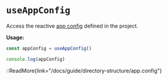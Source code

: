# `useAppConfig`

Access the reactive [app config](/docs/guide/directory-structure/app.config) defined in the project.

**Usage:**

```js
const appConfig = useAppConfig()

console.log(appConfig)
```

::ReadMore{link="/docs/guide/directory-structure/app.config"}
